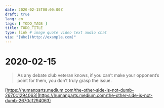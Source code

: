 ```yaml
---
date: 2020-02-15T00:00:00Z
draft: true
lang: en
tags: [ TODO_TAGS ]
title: TODO_TITLE
type: link # image quote video text audio chat
via: "[Who](http://example.com)"
---
```



# 2020-02-15

> As any debate club veteran knows, if you can’t make your opponent’s point for them, you don’t truly grasp the issue.

[https://humanparts.medium.com/the-other-side-is-not-dumb-2670c1294063](https://humanparts.medium.com/the-other-side-is-not-dumb-2670c1294063)

